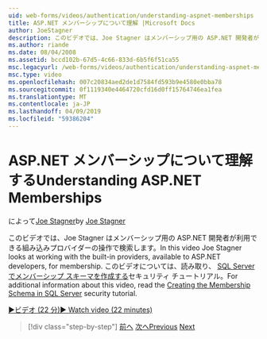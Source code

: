 ```yaml
---
uid: web-forms/videos/authentication/understanding-aspnet-memberships
title: ASP.NET メンバーシップについて理解 |Microsoft Docs
author: JoeStagner
description: このビデオでは、Joe Stagner はメンバーシップ用の ASP.NET 開発者が利用できる組み込みプロバイダーの操作で検索します。 詳細については、今月は.
ms.author: riande
ms.date: 08/04/2008
ms.assetid: bccd102b-67d5-4c66-833d-6b5f6f51ca55
msc.legacyurl: /web-forms/videos/authentication/understanding-aspnet-memberships
msc.type: video
ms.openlocfilehash: 007c20834aed2de1d7584fd593b9e4580e0bba78
ms.sourcegitcommit: 0f1119340e4464720cfd16d0ff15764746ea1fea
ms.translationtype: MT
ms.contentlocale: ja-JP
ms.lasthandoff: 04/09/2019
ms.locfileid: "59386204"
---
```

# <a name="understanding-aspnet-memberships"></a><span data-ttu-id="ce865-104">ASP.NET メンバーシップについて理解する</span><span class="sxs-lookup"><span data-stu-id="ce865-104">Understanding ASP.NET Memberships</span></span>

<span data-ttu-id="ce865-105">によって[Joe Stagner](https://github.com/JoeStagner)</span><span class="sxs-lookup"><span data-stu-id="ce865-105">by [Joe Stagner](https://github.com/JoeStagner)</span></span>

<span data-ttu-id="ce865-106">このビデオでは、Joe Stagner はメンバーシップ用の ASP.NET 開発者が利用できる組み込みプロバイダーの操作で検索します。</span><span class="sxs-lookup"><span data-stu-id="ce865-106">In this video Joe Stagner looks at working with the built-in providers, available to ASP.NET developers, for membership.</span></span> <span data-ttu-id="ce865-107">このビデオについては、読み取り、 [SQL Server でメンバーシップ スキーマを作成する](../../overview/older-versions-security/membership/creating-the-membership-schema-in-sql-server-vb.md)セキュリティ チュートリアル。</span><span class="sxs-lookup"><span data-stu-id="ce865-107">For additional information about this video, read the [Creating the Membership Schema in SQL Server](../../overview/older-versions-security/membership/creating-the-membership-schema-in-sql-server-vb.md) security tutorial.</span></span>

[<span data-ttu-id="ce865-108">&#9654;ビデオ (22 分)</span><span class="sxs-lookup"><span data-stu-id="ce865-108">&#9654; Watch video (22 minutes)</span></span>](https://channel9.msdn.com/Blogs/ASP-NET-Site-Videos/understanding-aspnet-memberships)

> [!div class="step-by-step"]
> <span data-ttu-id="ce865-109">[前へ](use-custom-principal-objects.md)
> [次へ](configuring-sql-to-work-with-membership-schemas.md)</span><span class="sxs-lookup"><span data-stu-id="ce865-109">[Previous](use-custom-principal-objects.md)
[Next](configuring-sql-to-work-with-membership-schemas.md)</span></span>
